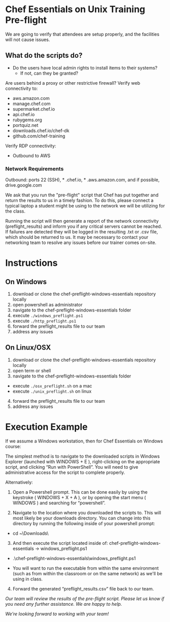 # Chef Essentials on Unix Training Pre-flight

We are going to verify that attendees are setup properly, and the facilities will not cause issues. 

## What do the scripts do?

* Do the users have local admin rights to install items to their systems?
  * If not, can they be granted?

Are users behind a proxy or other restrictive firewall?
Verify web connectivity to:

* aws.amazon.com
* manage.chef.com
* supermarket.chef.io
* api.chef.io
* rubygems.org
* portquiz.net
* downloads.chef.io/chef-dk
* github.com/chef-training

Verify RDP connectivity:
* Outbound to AWS

### Network Requirements

Outbound: ports 22 (SSH), * .chef.io, * .aws.amazon.com, and if possible, drive.google.com

We ask that you run the "pre-flight" script that Chef has put together and return the results to us in a timely fashion. To do this, please connect a typical laptop a student might be using to the network we will be utilizing for the class. 

Running the script will then generate a report of the network connectivity (preflight_results) and inform you if any critical servers cannot be reached. If failures are detected they will be logged in the resulting .txt or .csv file, which should be returned to us. It may be necessary to contact your networking team to resolve any issues before our trainer comes on-site.

# Instructions

## On Windows
1. download or clone the chef-preflight-windows-essentials repository locally
2. open powershell as administrator
3. navigate to the chef-preflight-windows-essentials folder
4. execute `./windows_preflight.ps1`
5. execute `./http_preflight.ps1`
6. forward the preflight_results file to our team
7. address any issues

## On Linux/OSX
1. download or clone the chef-preflight-windows-essentials repository locally
2. open term or shell
3. navigate to the chef-preflight-windows-essentials folder
  * execute `./osx_preflight.sh` on a mac   
  * execute `./unix_preflight.sh` on linux
4. forward the preflight_results file to our team
5. address any issues

# Execution Example

If we assume a Windows workstation, then for Chef Essentials on Windows course:

The simplest method is to navigate to the downloaded scripts in Windows Explorer (launched with WINDOWS + E ), right-clicking on the appropriate script, and clicking “Run with PowerShell”. You will need to give administrative access for the script to complete properly.

Alternatively:

1. Open a Powershell prompt. This can be done easily by using the keystroke ( WINDOWS + X + A ), or by opening the start menu ( WINDOWS ) and searching for “powershell”.

2. Navigate to the location where you downloaded the scripts to. This will most likely be your downloads directory. You can change into this directory by running the following inside of your powershell prompt:

  * cd ~\Downloads\

3. And then execute the script located inside of: chef-preflight-windows-essentials -> windows_preflight.ps1

  * .\chef-preflight-windows-essentials\windows_preflight.ps1

  * You will want to run the executable from within the same environment (such as from within the classroom or on the same network) as we'll be using in class.  

4. Forward the generated “preflight_results.csv” file back to our team.

*Our team will review the results of the pre-flight script. Please let us know if you need any further assistance. We are happy to help.*

*We’re looking forward to working with your team!*

